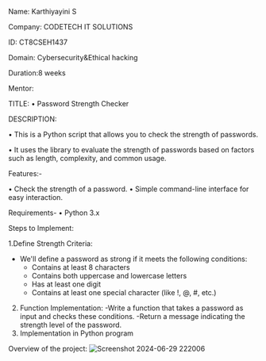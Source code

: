 Name: Karthiyayini S

Company: CODETECH IT SOLUTIONS

ID: CT8CSEH1437

Domain: Cybersecurity&Ethical hacking

Duration:8 weeks

Mentor:

TITLE:
•	Password Strength Checker

DESCRIPTION:

•	This is a Python script that allows you to check the strength of passwords.

•	It uses the library to evaluate the strength of passwords based on factors such as length, complexity, and common usage.

Features:-

•	Check the strength of a password.
•	Simple command-line interface for easy interaction.

Requirements-
•	Python 3.x

Steps to Implement:

1.Define Strength Criteria:
   - We'll define a password as strong if it meets the following conditions:
     - Contains at least 8 characters
     - Contains both uppercase and lowercase letters
     - Has at least one digit
     - Contains at least one special character (like !, @, #, etc.)
2. Function Implementation:
   -Write a function that takes a password as input and checks these conditions.
   -Return a message indicating the strength level of the password.
3. Implementation in Python program

 Overview of the project:
![Screenshot 2024-06-29 222006](https://github.com/Karthiyayini11/CODETECH-task1/assets/98526194/d0020897-d826-427a-b4e1-535eaf2316fa)


